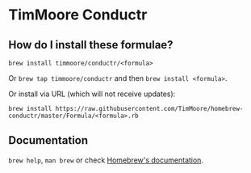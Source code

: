 # TimMoore Conductr

## How do I install these formulae?
`brew install timmoore/conductr/<formula>`

Or `brew tap timmoore/conductr` and then `brew install <formula>`.

Or install via URL (which will not receive updates):

```
brew install https://raw.githubusercontent.com/TimMoore/homebrew-conductr/master/Formula/<formula>.rb
```

## Documentation
`brew help`, `man brew` or check [Homebrew's documentation](https://github.com/Homebrew/brew/tree/master/docs#readme).
